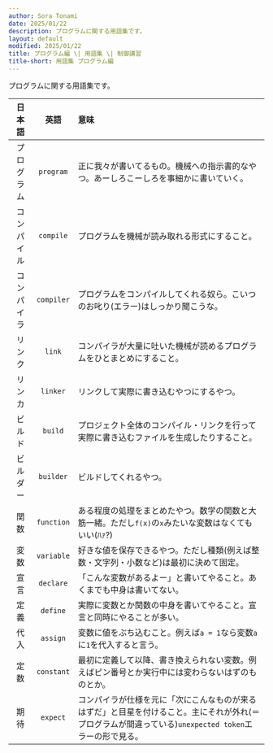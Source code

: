 ```yaml
---
author: Sora Tonami
date: 2025/01/22
description: プログラムに関する用語集です。
layout: default
modified: 2025/01/22
title: プログラム編 \| 用語集 \| 制御講習
title-short: 用語集 プログラム編
---
```


プログラムに関する用語集です。

|   日本語   |    英語    | 意味                                                                                                                                                   |
| :--------: | :--------: | :----------------------------------------------------------------------------------------------------------------------------------------------------- |
| プログラム | `program`  | 正に我々が書いてるもの。機械への指示書的なやつ。あーしろこーしろを事細かに書いていく。                                                                 |
| コンパイル | `compile`  | プログラムを機械が読み取れる形式にすること。                                                                                                           |
| コンパイラ | `compiler` | プログラムをコンパイルしてくれる奴ら。こいつのお叱り(エラー)はしっかり聞こうな。                                                                       |
|   リンク   |   `link`   | コンパイラが大量に吐いた機械が読めるプログラムをひとまとめにすること。                                                                                 |
|   リンカ   |  `linker`  | リンクして実際に書き込むやつにするやつ。                                                                                                               |
|   ビルド   |  `build`   | プロジェクト全体のコンパイル・リンクを行って実際に書き込むファイルを生成したりすること。                                                               |
|  ビルダー  | `builder`  | ビルドしてくれるやつ。                                                                                                                                 |
|    関数    | `function` | ある程度の処理をまとめたやつ。数学の関数と大筋一緒。ただし`f(x)`の`x`みたいな変数はなくてもいい(ﾊｧ?)                                                   |
|    変数    | `variable` | 好きな値を保存できるやつ。ただし種類(例えば整数・文字列・小数など)は最初に決めて固定。                                                                 |
|    宣言    | `declare`  | 「こんな変数があるよー」と書いてやること。あくまでも中身は書いてない。                                                                                 |
|    定義    |  `define`  | 実際に変数とか関数の中身を書いてやること。宣言と同時にやることが多い。                                                                                 |
|    代入    |  `assign`  | 変数に値をぶち込むこと。例えば`a = 1`なら変数`a`に`1`を代入すると言う。                                                                                |
|    定数    | `constant` | 最初に定義して以降、書き換えられない変数。例えばピン番号とか実行中には変わらないはずのものとか。                                                       |
|    期待    |  `expect`  | コンパイラが仕様を元に「次にこんなものが来るはずだ」と目星を付けること。主にそれが外れ(＝プログラムが間違っている)`unexpected token`エラーの形で見る。 |
